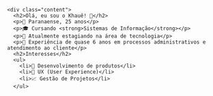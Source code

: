 <!DOCTYPE html>
<html lang="en">
<body>

    <div class="content">
      <h2>Olá, eu sou o Khauê! 👋</h2>
      <p>📍 Paranaense, 25 anos</p>
      <p>🎓 Cursando <strong>Sistemas de Informação</strong></p>
      <p>💼 Atualmente estagiando na área de tecnologia</p>
      <p>🏢 Experiência de quase 6 anos em processos administrativos e atendimento ao cliente</p>
      <h2>Interesses</h2>
      <ul>
        <li>🚀 Desenvolvimento de produtos</li>
        <li>🎨 UX (User Experience)</li>
        <li>📈 Gestão de Projetos</li>
      </ul>
